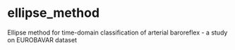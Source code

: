 # ellipse_method
Ellipse method for time-domain classification of arterial baroreflex - a study on EUROBAVAR dataset
